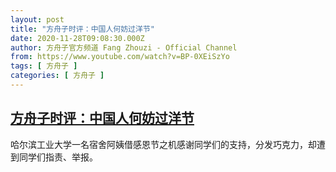 ```yaml
---
layout: post
title: "方舟子时评：中国人何妨过洋节"
date: 2020-11-28T09:08:30.000Z
author: 方舟子官方频道 Fang Zhouzi - Official Channel
from: https://www.youtube.com/watch?v=BP-0XEiSzYo
tags: [ 方舟子 ]
categories: [ 方舟子 ]
---
```

<!--1606554510000-->
[方舟子时评：中国人何妨过洋节](https://www.youtube.com/watch?v=BP-0XEiSzYo)
------

<div>
哈尔滨工业大学一名宿舍阿姨借感恩节之机感谢同学们的支持，分发巧克力，却遭到同学们指责、举报。
</div>
